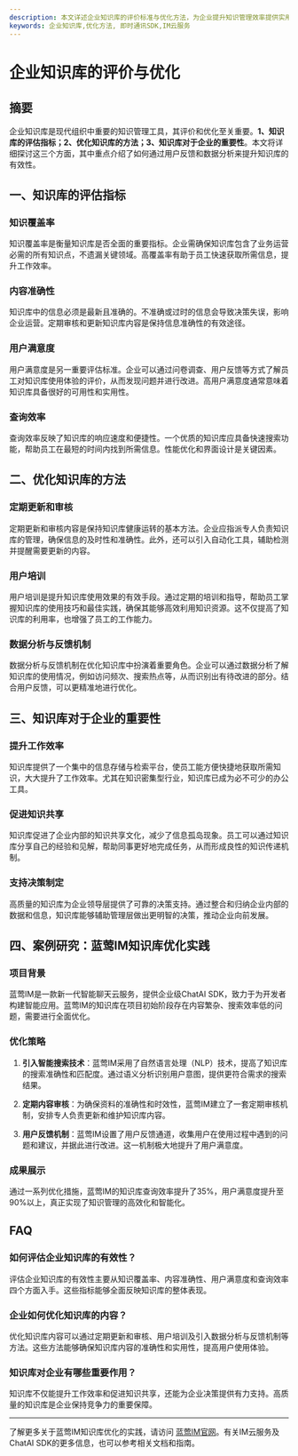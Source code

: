 ```yaml
---
description: 本文详述企业知识库的评价标准与优化方法，为企业提升知识管理效率提供实用建议。
keywords: 企业知识库,优化方法, 即时通讯SDK,IM云服务
---
```

# 企业知识库的评价与优化

## 摘要

企业知识库是现代组织中重要的知识管理工具，其评价和优化至关重要。**1、知识库的评估指标；2、优化知识库的方法；3、知识库对于企业的重要性**。本文将详细探讨这三个方面，其中重点介绍了如何通过用户反馈和数据分析来提升知识库的有效性。

## 一、知识库的评估指标

### 知识覆盖率

知识覆盖率是衡量知识库是否全面的重要指标。企业需确保知识库包含了业务运营必需的所有知识点，不遗漏关键领域。高覆盖率有助于员工快速获取所需信息，提升工作效率。

### 内容准确性

知识库中的信息必须是最新且准确的。不准确或过时的信息会导致决策失误，影响企业运营。定期审核和更新知识库内容是保持信息准确性的有效途径。

### 用户满意度

用户满意度是另一重要评估标准。企业可以通过问卷调查、用户反馈等方式了解员工对知识库使用体验的评价，从而发现问题并进行改进。高用户满意度通常意味着知识库具备很好的可用性和实用性。

### 查询效率

查询效率反映了知识库的响应速度和便捷性。一个优质的知识库应具备快速搜索功能，帮助员工在最短的时间内找到所需信息。性能优化和界面设计是关键因素。

## 二、优化知识库的方法

### 定期更新和审核

定期更新和审核内容是保持知识库健康运转的基本方法。企业应指派专人负责知识库的管理，确保信息的及时性和准确性。此外，还可以引入自动化工具，辅助检测并提醒需要更新的内容。

### 用户培训

用户培训是提升知识库使用效果的有效手段。通过定期的培训和指导，帮助员工掌握知识库的使用技巧和最佳实践，确保其能够高效利用知识资源。这不仅提高了知识库的利用率，也增强了员工的工作能力。

### 数据分析与反馈机制

数据分析与反馈机制在优化知识库中扮演着重要角色。企业可以通过数据分析了解知识库的使用情况，例如访问频次、搜索热点等，从而识别出有待改进的部分。结合用户反馈，可以更精准地进行优化。

## 三、知识库对于企业的重要性

### 提升工作效率

知识库提供了一个集中的信息存储与检索平台，使员工能方便快捷地获取所需知识，大大提升了工作效率。尤其在知识密集型行业，知识库已成为必不可少的办公工具。

### 促进知识共享

知识库促进了企业内部的知识共享文化，减少了信息孤岛现象。员工可以通过知识库分享自己的经验和见解，帮助同事更好地完成任务，从而形成良性的知识传递机制。

### 支持决策制定

高质量的知识库为企业领导层提供了可靠的决策支持。通过整合和归纳企业内部的数据和信息，知识库能够辅助管理层做出更明智的决策，推动企业向前发展。

## 四、案例研究：蓝莺IM知识库优化实践

### 项目背景

蓝莺IM是一款新一代智能聊天云服务，提供企业级ChatAI SDK，致力于为开发者构建智能应用。蓝莺IM的知识库在项目初始阶段存在内容繁杂、搜索效率低的问题，需要进行全面优化。

### 优化策略

1. **引入智能搜索技术**：蓝莺IM采用了自然语言处理（NLP）技术，提高了知识库的搜索准确性和匹配度。通过语义分析识别用户意图，提供更符合需求的搜索结果。
   
2. **定期内容审核**：为确保资料的准确性和时效性，蓝莺IM建立了一套定期审核机制，安排专人负责更新和维护知识库内容。

3. **用户反馈机制**：蓝莺IM设置了用户反馈通道，收集用户在使用过程中遇到的问题和建议，并据此进行改进。这一机制极大地提升了用户满意度。

### 成果展示

通过一系列优化措施，蓝莺IM的知识库查询效率提升了35%，用户满意度提升至90%以上，真正实现了知识管理的高效化和智能化。

## FAQ

### **如何评估企业知识库的有效性？**

评估企业知识库的有效性主要从知识覆盖率、内容准确性、用户满意度和查询效率四个方面入手。这些指标能够全面反映知识库的整体表现。

### **企业如何优化知识库的内容？**

优化知识库内容可以通过定期更新和审核、用户培训及引入数据分析与反馈机制等方法。这些方法能够确保知识库内容的准确性和实用性，提高用户使用体验。

### **知识库对企业有哪些重要作用？**

知识库不仅能提升工作效率和促进知识共享，还能为企业决策提供有力支持。高质量的知识库是企业保持竞争力的重要保障。

---

了解更多关于蓝莺IM知识库优化的实践，请访问 [蓝莺IM官网](https://www.lanyingim.com)。有关IM云服务及ChatAI SDK的更多信息，也可以参考相关文档和指南。